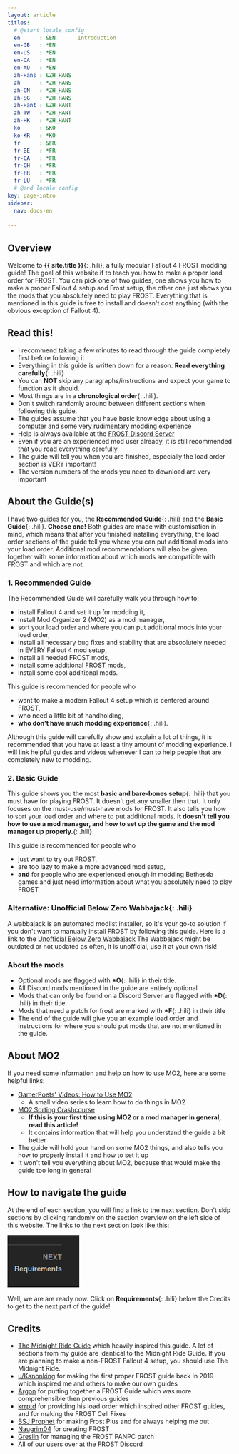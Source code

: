 ```yaml
---
layout: article
titles:
  # @start locale config
  en      : &EN       Introduction
  en-GB   : *EN
  en-US   : *EN
  en-CA   : *EN
  en-AU   : *EN
  zh-Hans : &ZH_HANS  
  zh      : *ZH_HANS
  zh-CN   : *ZH_HANS
  zh-SG   : *ZH_HANS
  zh-Hant : &ZH_HANT  
  zh-TW   : *ZH_HANT
  zh-HK   : *ZH_HANT
  ko      : &KO       
  ko-KR   : *KO
  fr      : &FR       
  fr-BE   : *FR
  fr-CA   : *FR
  fr-CH   : *FR
  fr-FR   : *FR
  fr-LU   : *FR
  # @end locale config
key: page-intro
sidebar:
  nav: docs-en

---
```



## Overview
Welcome to **{{ site.title }}**{: .hili}, a fully modular Fallout 4 FROST modding guide!
The goal of this website if to teach you how to make a proper load order for FROST.
You can pick one of two guides, one shows you how to make a proper Fallout 4 setup and Frost setup, the other one just shows you the mods that you absolutely need to play FROST. Everything that is mentioned in this guide is free to install and doesn't cost anything (with the obvious exception of Fallout 4).


## Read this!
* I recommend taking a few minutes to read through the guide completely first before following it
* Everything in this guide is written down for a reason. **Read everything carefully**{: .hili}
* You can **NOT** skip any paragraphs/instructions and expect your game to function as it should.
* Most things are in a **chronological order**{: .hili}.
* Don't switch randomly around between different sections when following this guide.
* The guides assume that you have basic knowledge about using a computer and some very rudimentary modding experience
* Help is always available at the [FROST Discord Server](https://discord.com/invite/BaKsm7Fn4A)
* Even if you are an experienced mod user already, it is still recommended that you read everything carefully.
* The guide will tell you when you are finished, especially the load order section is VERY important!
* The version numbers of the mods you need to download are very important


## About the Guide(s)
I have two guides for you, the **Recommended Guide**{: .hili} and the **Basic Guide**{: .hili}. 
**Choose one!**
Both guides are made with customisation in mind, which means that after you finished installing everything, the load order sections of the guide tell you where you can put additional mods into your load order. Additional mod recommendations will also be given, together with some information about which mods are compatible with FROST and which are not.

### 1. Recommended Guide
The Recommended Guide will carefully walk you through how to: 
* install Fallout 4 and set it up for modding it,
* install Mod Organizer 2 (MO2) as a mod manager,
* sort your load order and where you can put additional mods into your load order,
* install all necessary bug fixes and stability that are absoolutely needed in EVERY Fallout 4 mod setup,
* install all needed FROST mods,
* install some additional FROST mods,
* install some cool additional mods.

This guide is recommended for people who 
* want to make a modern Fallout 4 setup which is centered around FROST,
* who need a little bit of handholding,
* **who don't have much modding experience**{: .hili}.

Although this guide will carefully show and explain a lot of things, it is recommended that you have at least a tiny amount of modding experience. I will link helpful guides and videos whenever I can to help people that are completely new to modding.


### 2. Basic Guide
This guide shows you the most **basic and bare-bones setup**{: .hili} that you must have for playing FROST. It doesn't get any smaller then that.
It only focuses on the must-use/must-have mods for FROST. It also tells you how to sort your load order and where to put additional mods. **It doesn't tell you how to use a mod manager, and how to set up the game and the mod manager up properly.**{: .hili}

This guide is recommended for people who 
* just want to try out FROST,
* are too lazy to make a more advanced mod setup,
* **and** for people who are experienced enough in modding Bethesda games and just need information about what you absolutely need to play FROST

### **Alternative: Unofficial Below Zero Wabbajack**{: .hili}

A wabbajack is an automated modlist installer, so it's your go-to solution if you don't want to manually install FROST by following this guide.
Here is a link to the [Unofficial Below Zero Wabbajack](https://github.com/St1ck2k/FROST---Below-Zero-Fallout-4-Wabbajack-Modlist/tree/main)
The Wabbajack might be outdated or not updated as often, it is unofficial, use it at your own risk!

### About the mods
* Optional mods are flagged with **\*O**{: .hili} in their title.
* All Discord mods mentioned in the guide are entirely optional
* Mods that can only be found on a Discord Server are flagged with **\*D**{: .hili} in their title.
* Mods that need a patch for frost are marked with **\*F**{: .hili} in their title
* The end of the guide will give you an example load order and instructions for where you should put mods that are not mentioned in the guide.

## About MO2
If you need some information and help on how to use MO2, here are some helpful links:
* [GamerPoets' Videos: How to Use MO2](https://www.youtube.com/playlist?list=PLlN8weLk86Xh3ue76x2ibqtmMramwQmHB)
  * A small video series to learn how to do things in MO2
* [MO2 Sorting Crashcourse](https://github.com/sower-j/modding-guides/blob/main/mo2-sorting-crashcourse.md)
  * **If this is your first time using MO2 or a mod manager in general, read this article!** 
  * It contains information that will help you understand the guide a bit better
* The guide will hold your hand on some MO2 things, and also tells you how to properly install it and how to set it up
* It won't tell you everything about MO2, because that would make the guide too long in general


## How to navigate the guide
At the end of each section, you will find a link to the next section. 
Don't skip sections by clicking randomly on the section overview on the left side of this website.
The links to the next section look like this:

![Navigation Picture](./assets/images/navigation_next.png)

Well, we are are ready now. Click on **Requirements**{: .hili} below the Credits to get to the next part of the guide!


## Credits
- [The Midnight Ride Guide](https://themidnightride.moddinglinked.com/index.html) which heavily inspired this guide. A lot of sections from my guide are identical to the Midnight Ride Guide. If you are planning to make a non-FROST Fallout 4 setup, you should use The Midnight Ride.
- [u/Kanonking](https://www.reddit.com/user/Kanonking) for making the first proper FROST guide back in 2019 which inspired me and others to make our own guides
- [Argon](https://www.nexusmods.com/fallout4/users/37574150?tab=user+files) for putting together a FROST Guide which was more comprehensible then previous guides
- [krrptd](https://www.nexusmods.com/fallout4/users/35409570) for providing his load order which inspired other FROST guides, and for making the FROST Cell Fixes
- [BSJ Prophet](https://www.nexusmods.com/fallout4/users/103241948) for making Frost Plus and for always helping me out
- [Naugrim04](https://www.nexusmods.com/fallout4/users/6324000) for creating FROST
- [Greslin](https://fallout.wiki/wiki/Mod:Greslin) for managing the FROST PANPC patch
- All of our users over at the FROST Discord